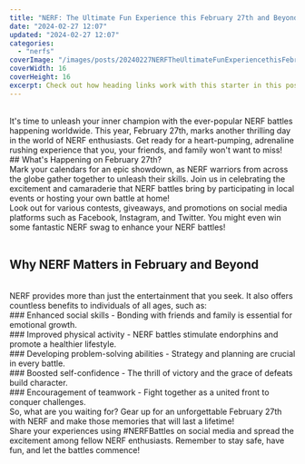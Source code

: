 ```yaml
---
title: "NERF: The Ultimate Fun Experience this February 27th and Beyond!"
date: "2024-02-27 12:07"
updated: "2024-02-27 12:07"
categories:
  - "nerfs"
coverImage: "/images/posts/20240227NERFTheUltimateFunExperiencethisFebruary27thandBeyond_1.jpg"
coverWidth: 16
coverHeight: 16
excerpt: Check out how heading links work with this starter in this post.
---
```


<script>
  import { base } from '$app/paths';
</script>

<br>
It's time to unleash your inner champion with the ever-popular NERF battles happening worldwide. This year, February 27th, marks another thrilling day in the world of NERF enthusiasts. Get ready for a heart-pumping, adrenaline rushing experience that you, your friends, and family won't want to miss!
<br>
## What's Happening on February 27th?
<br>
Mark your calendars for an epic showdown, as NERF warriors from across the globe gather together to unleash their skills. Join us in celebrating the excitement and camaraderie that NERF battles bring by participating in local events or hosting your own battle at home!
<br>
Look out for various contests, giveaways, and promotions on social media platforms such as Facebook, Instagram, and Twitter. You might even win some fantastic NERF swag to enhance your NERF battles!
<br>

<img class="inline object-contain w-full my-4" src="{base}/images/posts/20240227NERFTheUltimateFunExperiencethisFebruary27thandBeyond_2.jpg" alt="" style="aspect-ratio: 16 / 16;" width="16" height="16">

## Why NERF Matters in February and Beyond
<br>
NERF provides more than just the entertainment that you seek. It also offers countless benefits to individuals of all ages, such as:
<br>### Enhanced social skills - Bonding with friends and family is essential for emotional growth.
<br>### Improved physical activity - NERF battles stimulate endorphins and promote a healthier lifestyle.
<br>### Developing problem-solving abilities - Strategy and planning are crucial in every battle.
<br>### Boosted self-confidence - The thrill of victory and the grace of defeats build character.
<br>### Encouragement of teamwork - Fight together as a united front to conquer challenges.
<br>So, what are you waiting for? Gear up for an unforgettable February 27th with NERF and make those memories that will last a lifetime!
<br>Share your experiences using #NERFBattles on social media and spread the excitement among fellow NERF enthusiasts. Remember to stay safe, have fun, and let the battles commence!